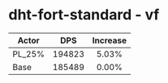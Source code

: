 # dht-fort-standard - vf
| Actor | DPS | Increase |
|---|:---:|:---:|
|PL_25%|194823|5.03%|
|Base|185489|0.00%|
